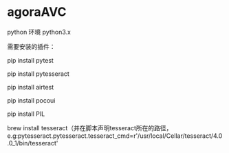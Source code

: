 # agoraAVC
python 环境 python3.x

需要安装的插件：

pip install pytest

pip install pytesseract

pip install airtest

pip install pocoui

pip install PIL

brew install tesseract（并在脚本声明tesseract所在的路径，e.g:pytesseract.pytesseract.tesseract_cmd=r'/usr/local/Cellar/tesseract/4.0.0_1/bin/tesseract'
